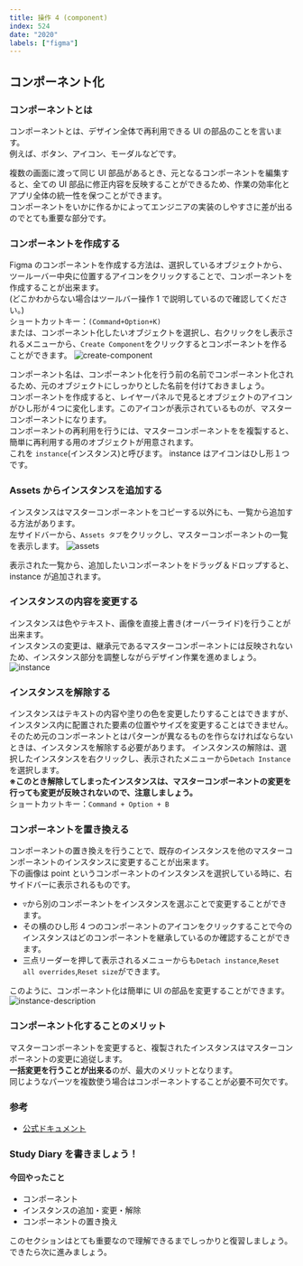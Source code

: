 ```yaml
---
title: 操作 4 (component)
index: 524
date: "2020"
labels: ["figma"]
---
```


## コンポーネント化

### コンポーネントとは

コンポーネントとは、デザイン全体で再利用できる UI の部品のことを言います。  
例えば、ボタン、アイコン、モーダルなどです。

複数の画面に渡って同じ UI 部品があるとき、元となるコンポーネントを編集すると、全ての UI 部品に修正内容を反映することができるため、作業の効率化とアプリ全体の統一性を保つことができます。  
コンポーネントをいかに作るかによってエンジニアの実装のしやすさに差が出るのでとても重要な部分です。

### コンポーネントを作成する

Figma のコンポーネントを作成する方法は、選択しているオブジェクトから、ツールーバー中央に位置するアイコンをクリックすることで、コンポーネントを作成することが出来ます。  
(どこかわからない場合はツールバー操作 1 で説明しているので確認してください。)  
ショートカットキー：`(Command+Option+K)`  
または、コンポーネント化したいオブジェクトを選択し、右クリックをし表示されるメニューから、`Create Component`をクリックするとコンポーネントを作ることができます。
![create-component](./img/create-component.png)

コンポーネント名は、コンポーネント化を行う前の名前でコンポーネント化されるため、元のオブジェクトにしっかりとした名前を付けておきましょう。  
コンポーネントを作成すると、レイヤーパネルで見るとオブジェクトのアイコンがひし形が４つに変化します。このアイコンが表示されているものが、マスターコンポーネントになります。  
コンポーネントの再利用を行うには、マスターコンポーネントをを複製すると、簡単に再利用する用のオブジェクトが用意されます。  
これを `instance`(インスタンス)と呼びます。
instance はアイコンはひし形１つです。

### Assets からインスタンスを追加する

インスタンスはマスターコンポーネントをコピーする以外にも、一覧から追加する方法があります。  
左サイドバーから、`Assets タブ`をクリックし、マスターコンポーネントの一覧を表示します。
![assets](./img/assets.png)

表示された一覧から、追加したいコンポーネントをドラッグ＆ドロップすると、instance が追加されます。

### インスタンスの内容を変更する

インスタンスは色やテキスト、画像を直接上書き(オーバーライド)を行うことが出来ます。  
インスタンスの変更は、継承元であるマスターコンポーネントには反映されないため、インスタンス部分を調整しながらデザイン作業を進めましょう。
![instance](./img/instance.png)

### インスタンスを解除する

インスタンスはテキストの内容や塗りの色を変更したりすることはできますが、インスタンス内に配置された要素の位置やサイズを変更することはできません。  
そのため元のコンポーネントとはパターンが異なるものを作らなければならないときは、インスタンスを解除する必要があります。
インスタンスの解除は、選択したインスタンスを右クリックし、表示されたメニューから`Detach Instance`を選択します。  
**※このとき解除してしまったインスタンスは、マスターコンポーネントの変更を行っても変更が反映されないので、注意しましょう。**  
ショートカットキー：`Command + Option + B`

### コンポーネントを置き換える

コンポーネントの置き換えを行うことで、既存のインスタンスを他のマスターコンポーネントのインスタンスに変更することが出来ます。  
下の画像は point というコンポーネントのインスタンスを選択している時に、右サイドバーに表示されるものです。

- `▽`から別のコンポーネントをインスタンスを選ぶことで変更することができます。
- その横のひし形 4 つのコンポーネントのアイコンをクリックすることで今のインスタンスはどのコンポーネントを継承しているのか確認することができます。
- 三点リーダーを押して表示されるメニューからも`Detach instance`,`Reset all overrides`,`Reset size`ができます。

このように、コンポーネント化は簡単に UI の部品を変更することができます。  
![instance-description](./img/instance-description.png)

### コンポーネント化することのメリット

マスターコンポーネントを変更すると、複製されたインスタンスはマスターコンポーネントの変更に追従します。  
**一括変更を行うことが出来る**のが、最大のメリットとなります。  
同じようなパーツを複数使う場合はコンポーネントすることが必要不可欠です。

### 参考

- [公式ドキュメント](https://help.figma.com/hc/en-us/articles/360038662654-Guide-to-Components-in-Figma)

### Study Diary を書きましょう！

#### 今回やったこと

- コンポーネント
- インスタンスの追加・変更・解除
- コンポーネントの置き換え

このセクションはとても重要なので理解できるまでしっかりと復習しましょう。  
できたら次に進みましょう。
